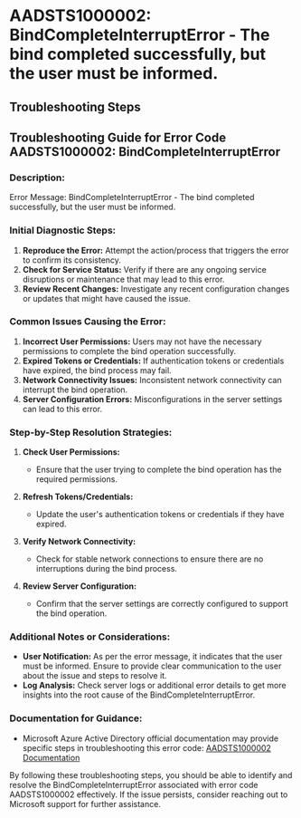 # AADSTS1000002: BindCompleteInterruptError - The bind completed successfully, but the user must be informed.


## Troubleshooting Steps
## Troubleshooting Guide for Error Code AADSTS1000002: BindCompleteInterruptError

### Description:
Error Message: BindCompleteInterruptError - The bind completed successfully, but the user must be informed.

### Initial Diagnostic Steps:
1. **Reproduce the Error:** Attempt the action/process that triggers the error to confirm its consistency.
2. **Check for Service Status:** Verify if there are any ongoing service disruptions or maintenance that may lead to this error.
3. **Review Recent Changes:** Investigate any recent configuration changes or updates that might have caused the issue.

### Common Issues Causing the Error:
1. **Incorrect User Permissions:** Users may not have the necessary permissions to complete the bind operation successfully.
2. **Expired Tokens or Credentials:** If authentication tokens or credentials have expired, the bind process may fail.
3. **Network Connectivity Issues:** Inconsistent network connectivity can interrupt the bind operation.
4. **Server Configuration Errors:** Misconfigurations in the server settings can lead to this error.

### Step-by-Step Resolution Strategies:
1. **Check User Permissions:**
   - Ensure that the user trying to complete the bind operation has the required permissions.
   
2. **Refresh Tokens/Credentials:**
   - Update the user's authentication tokens or credentials if they have expired.
   
3. **Verify Network Connectivity:**
   - Check for stable network connections to ensure there are no interruptions during the bind process.
   
4. **Review Server Configuration:**
   - Confirm that the server settings are correctly configured to support the bind operation.

### Additional Notes or Considerations:
- **User Notification:** As per the error message, it indicates that the user must be informed. Ensure to provide clear communication to the user about the issue and steps to resolve it.
- **Log Analysis:** Check server logs or additional error details to get more insights into the root cause of the BindCompleteInterruptError.

### Documentation for Guidance:
- Microsoft Azure Active Directory official documentation may provide specific steps in troubleshooting this error code: [AADSTS1000002 Documentation](https://docs.microsoft.com/en-us/azure/active-directory/develop/reference-aadsts-error-codes)

By following these troubleshooting steps, you should be able to identify and resolve the BindCompleteInterruptError associated with error code AADSTS1000002 effectively. If the issue persists, consider reaching out to Microsoft support for further assistance.
